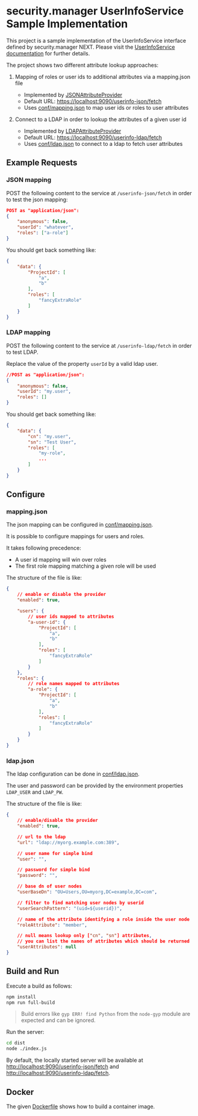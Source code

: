 # security.manager UserInfoService Sample Implementation

This project is a sample implementation of the UserInfoService interface defined by security.manager NEXT.
Please visit the [UserInfoService documentation](https://docs.conterra.de/en/securitymanager-next/latest/reference/extensions/userinfoservice.html) for further details.

The project shows two different attribute lookup approaches:

   1. Mapping of roles or user ids to additional attributes via a mapping.json file
      - Implemented by [JSONAttributeProvider](./src/jsonmapping/JSONAttributeProvider.ts)
      - Default URL: <https://localhost:9090/userinfo-json/fetch>
      - Uses [conf/mapping.json](./resources/mapping.json) to map user ids or roles to user attributes

   2. Connect to a LDAP in order to lookup the attributes of a given user id
      - Implemented by [LDAPAttributeProvider](./src/ldap/LDAPAttributeProvider.ts)
      - Default URL: <https://localhost:9090/userinfo-ldap/fetch>
      - Uses [conf/ldap.json](./resources/ldap.json) to connect to a ldap to fetch user attributes

## Example Requests

### JSON mapping

POST the following content to the service at `/userinfo-json/fetch` in order to test the json mapping:

```json
POST as "application/json":
{
    "anonymous": false,
    "userId": "whatever",
    "roles": ["a-role"]
}
```

You should get back something like:

```json
{
    "data": {
        "ProjectId": [
            "a",
            "b"
        ],
        "roles": [
            "fancyExtraRole"
        ]
    }
}
```

### LDAP mapping

POST the following content to the service at `/userinfo-ldap/fetch` in order to test LDAP.

Replace the value of the property `userId` by a valid ldap user.

```json
//POST as "application/json":
{
    "anonymous": false,
    "userId": "my.user",
    "roles": []
}
```

You should get back something like:

```json
{
    "data": {
        "cn": "my.user",
        "sn": "Test User",
        "roles": [
            "my-role",
            ...
        ]
    }
}
```

## Configure

### mapping.json

The json mapping can be configured in [conf/mapping.json](./resources/mapping.json).

It is possible to configure mappings for users and roles.

It takes following precedence:

- A user id mapping will win over roles
- The first role mapping matching a given role will be used

The structure of the file is like:

```json
{
    // enable or disable the provider
    "enabled": true,

    "users": {
        // user ids mapped to attributes
        "a-user-id": {
            "ProjectId": [
                "a",
                "b"
            ],
            "roles": [
                "fancyExtraRole"
            ]
        }
    },
    "roles": {
        // role names mapped to attributes
        "a-role": {
            "ProjectId": [
                "a",
                "b"
            ],
            "roles": [
                "fancyExtraRole"
            ]
        }
    }
}
```

### ldap.json

The ldap configuration can be done in [conf/ldap.json](./resources/ldap.json).

The user and password can be provided by the environment properties `LDAP_USER` and `LDAP_PW`.

The structure of the file is like:

```json
{
    // enable/disable the provider
    "enabled": true,

    // url to the ldap
    "url": "ldap://myorg.example.com:389",

    // user name for simple bind
    "user": "",

    // password for simple bind
    "password": "",

    // base dn of user nodes
    "userBaseDn": "OU=Users,OU=myorg,DC=example,DC=com",

    // filter to find matching user nodes by userid
    "userSearchPattern": "(uid=${userid})",

    // name of the attribute identifying a role inside the user node
    "roleAttribute": "member",

    // null means lookup only ["cn", "sn"] attributes,
    // you can list the names of attributes which should be returned
    "userAttributes": null
}
```

## Build and Run

Execute a build as follows:

```sh
npm install
npm run full-build
```

> Build errors like `gyp ERR! find Python` from the `node-gyp` module are expected and can be ignored.

Run the server:

```sh
cd dist
node ./index.js
```

By default, the locally started server will be available at <http://localhost:9090/userinfo-json/fetch> and <http://localhost:9090/userinfo-ldap/fetch>.

## Docker

The given [Dockerfile](./Dockerfile) shows how to build a container image.
